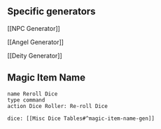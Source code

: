 

## Specific generators

[[NPC Generator]]

[[Angel Generator]]

[[Deity Generator]]


## Magic Item Name
```button
name Reroll Dice
type command
action Dice Roller: Re-roll Dice
```
`dice: [[Misc Dice Tables#^magic-item-name-gen]]`








